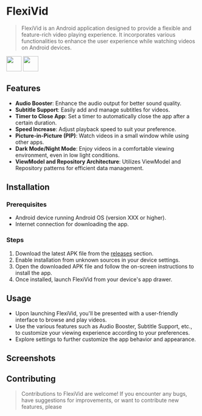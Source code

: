 # FlexiVid

> FlexiVid is an Android application designed to provide a flexible and feature-rich video playing experience. It incorporates various functionalities to enhance the user experience while watching videos on Android devices.

<div>
    <img src="https://cdn.icon-icons.com/icons2/2108/PNG/512/kotlin_icon_130893.png" width="40" height="40">
    <img src="https://cdn.worldvectorlogo.com/logos/android-logomark.svg" width="40" height="40">
</div>

## Features

- **Audio Booster**: Enhance the audio output for better sound quality.
- **Subtitle Support**: Easily add and manage subtitles for videos.
- **Timer to Close App**: Set a timer to automatically close the app after a certain duration.
- **Speed Increase**: Adjust playback speed to suit your preference.
- **Picture-in-Picture (PIP)**: Watch videos in a small window while using other apps.
- **Dark Mode/Night Mode**: Enjoy videos in a comfortable viewing environment, even in low light conditions.
- **ViewModel and Repository Architecture**: Utilizes ViewModel and Repository patterns for efficient data management.

## Installation

### Prerequisites

- Android device running Android OS (version XXX or higher).
- Internet connection for downloading the app.

### Steps

1. Download the latest APK file from the [releases](https://github.com/notrealmaurya/FlexiVid/releases) section.
2. Enable installation from unknown sources in your device settings.
3. Open the downloaded APK file and follow the on-screen instructions to install the app.
4. Once installed, launch FlexiVid from your device's app drawer.

## Usage

- Upon launching FlexiVid, you'll be presented with a user-friendly interface to browse and play videos.
- Use the various features such as Audio Booster, Subtitle Support, etc., to customize your viewing experience according to your preferences.
- Explore settings to further customize the app behavior and appearance.

## Screenshots

## Contributing

>Contributions to FlexiVid are welcome! If you encounter any bugs, have suggestions for improvements, or want to contribute new features, please 

